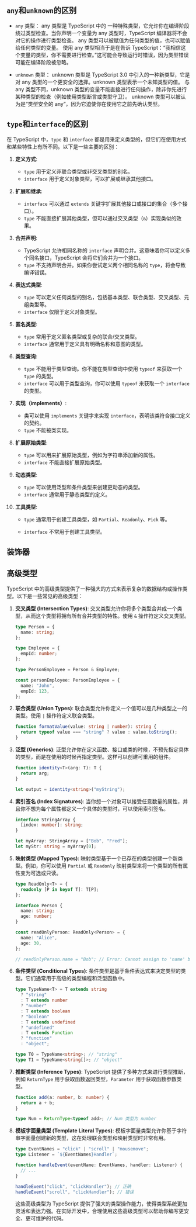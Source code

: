 ## `any`和`unknown`的区别

- `any` 类型：
  any 类型是 TypeScript 中的 一种特殊类型，它允许你在编译阶段绕过类型检查。当你声明一个变量为 any 类型时，TypeScript 编译器将不会对它的操作进行类型检查。
  any 类型可以被赋值为任何类型的值，也可以赋值给任何类型的变量。
  使用 any 类型相当于是在告诉 TypeScript：“我相信这个变量的类型，你不需要进行检查。”这可能会导致运行时错误，因为类型错误可能在编译阶段被忽略。

- `unknown` 类型：
  unknown 类型是 TypeScript 3.0 中引入的一种新类型，它是对 any 类型的一个更安全的选择。unknown 类型表示一个未知类型的值。
  与 any 类型不同，unknown 类型的变量不能直接进行任何操作，除非你先进行某种类型的检查（例如使用类型断言或类型守卫）。
  unknown 类型可以被认为是“类型安全的 any”，因为它迫使你在使用它之前先确认类型。

## `type`和`interface`的区别

在 TypeScript 中，`type` 和 `interface` 都是用来定义类型的，但它们在使用方式和某些特性上有所不同。以下是一些主要的区别：

1. **定义方式**:
   
   - `type` 用于定义非联合类型或非交叉类型的别名。
   - `interface` 用于定义对象类型，可以扩展或继承其他接口。

2. **扩展和继承**:
   
   - `interface` 可以通过 `extends` 关键字扩展其他接口或接口的集合（多个接口）。
   - `type` 不能直接扩展其他类型，但可以通过交叉类型（`&`）实现类似的效果。

3. **合并声明**:
   
   - TypeScript 允许相同名称的 `interface` 声明合并。这意味着你可以定义多个同名接口，TypeScript 会将它们合并为一个接口。
   - `type` 不支持声明合并。如果你尝试定义两个相同名称的 `type`，将会导致编译错误。

4. **表达式类型**:
   
   - `type` 可以定义任何类型的别名，包括基本类型、联合类型、交叉类型、元组类型等。
   - `interface` 仅限于定义对象类型。

5. **匿名类型**:
   
   - `type` 常用于定义匿名类型或复杂的联合/交叉类型。
   - `interface` 通常用于定义具有明确名称和意图的类型。

6. **类型查询**:
   
   - `type` 不能用于类型查询。你不能在类型查询中使用 `typeof` 来获取一个 `type` 的类型。
   - `interface` 可以用于类型查询，你可以使用 `typeof` 来获取一个 `interface` 的类型。

7. **实现（implements）**:
   
   - 类可以使用 `implements` 关键字来实现 `interface`，表明该类符合接口定义的契约。
   - `type` 不能被类实现。

8. **扩展原始类型**:
   
   - `type` 可以用来扩展原始类型，例如为字符串添加新的属性。
   - `interface` 不能直接扩展原始类型。

9. **动态类型**:
   
   - `type` 可以使用泛型和条件类型来创建更动态的类型。
   - `interface` 通常用于静态类型的定义。

10. **工具类型**:
    
    - `type` 通常用于创建工具类型，如 `Partial`、`Readonly`、`Pick` 等。
    
    - `interface` 不常用于创建工具类型。

##  装饰器

## 高级类型

TypeScript 中的高级类型提供了一种强大的方式来表示复杂的数据结构或操作类型。以下是一些常见的高级类型：

1. **交叉类型 (Intersection Types)**:
   交叉类型允许你将多个类型合并成一个类型，从而这个类型将拥有所有合并类型的特性。使用 `&` 操作符定义交叉类型。
   
   ```typescript
   type Person = {
     name: string;
   };
   
   type Employee = {
     empId: number;
   };
   
   type PersonEmployee = Person & Employee;
   
   const personEmployee: PersonEmployee = {
     name: "John",
     empId: 123,
   };
   ```

2. **联合类型 (Union Types)**:
   联合类型允许你定义一个值可以是几种类型之一的类型。使用 `|` 操作符定义联合类型。
   
   ```typescript
   function formatValue(value: string | number): string {
     return typeof value === "string" ? value : value.toString();
   }
   ```

3. **泛型 (Generics)**:
   泛型允许你在定义函数、接口或类的时候，不预先指定具体的类型，而是在使用的时候再指定类型。这样可以创建可重用的组件。
   
   ```typescript
   function identity<T>(arg: T): T {
     return arg;
   }
   
   let output = identity<string>("myString");
   ```

4. **索引签名 (Index Signatures)**:
   当你想一个对象可以接受任意数量的属性，并且你不想为每个属性都定义一个具体的类型时，可以使用索引签名。
   
   ```typescript
   interface StringArray {
     [index: number]: string;
   }
   
   let myArray: StringArray = ["Bob", "Fred"];
   let myStr: string = myArray[0];
   ```

5. **映射类型 (Mapped Types)**:
   映射类型基于一个已存在的类型创建一个新类型。例如，你可以使用 `Partial` 或 `Readonly` 映射类型来将一个类型的所有属性变为可选或只读。
   
   ```typescript
   type ReadOnly<T> = {
     readonly [P in keyof T]: T[P];
   };
   
   interface Person {
     name: string;
     age: number;
   }
   
   const readOnlyPerson: ReadOnly<Person> = {
     name: "Alice",
     age: 30,
   };
   
   // readOnlyPerson.name = "Bob"; // Error: Cannot assign to 'name' because it is a read-only property.
   ```

6. **条件类型 (Conditional Types)**:
   条件类型是基于条件表达式来决定类型的类型。它们通常用于高级的类型编程和泛型函数中。
   
   ```typescript
   type TypeName<T> = T extends string
     ? "string"
     : T extends number
     ? "number"
     : T extends boolean
     ? "boolean"
     : T extends undefined
     ? "undefined"
     : T extends Function
     ? "function"
     : "object";
   
   type T0 = TypeName<string>; // "string"
   type T1 = TypeName<string[]>; // "object"
   ```

7. **推断类型 (Inference Types)**:
   TypeScript 提供了多种方式来进行类型推断，例如 `ReturnType` 用于获取函数返回类型，`Parameter` 用于获取函数参数类型。
   
   ```typescript
   function add(a: number, b: number) {
     return a + b;
   }
   
   type Num = ReturnType<typeof add>; // Num 类型为 number
   ```

8. **模板字面量类型 (Template Literal Types)**:
   模板字面量类型允许你基于字符串字面量创建新的类型，这在处理联合类型和映射类型时非常有用。
   
   ```typescript
   type EventNames = "click" | "scroll" | "mousemove";
   type Listener = `${EventNames}Handler`;
   
   function handleEvent(eventName: EventNames, handler: Listener) {
     // ...
   }
   
   handleEvent("click", "clickHandler"); // 正确
   handleEvent("scroll", "clickHandler"); // 错误
   ```
   
   这些高级类型为 TypeScript 提供了强大的类型操作能力，使得类型系统更加灵活和表达力强。在实际开发中，合理使用这些高级类型可以帮助你编写更安全、更可维护的代码。
